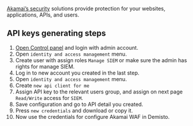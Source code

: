 [Akamai’s security](https://www.akamai.com/us/en/products/security/) solutions provide protection for your websites, applications, APIs, and users.
## API keys generating steps
1. [Open Control panel](https://control.akamai.com/) and login with admin account.
2. Open `identity and access management` menu.
3. Create user with assign roles `Manage SIEM` or make sure the admin has rights for manage SIEM.
4. Log in to new account you created in the last step.
5. Open `identity and access management` menu.
6. Create `new api client for me`
7. Assign API key to the relevant users group, and assign on next page `Read/Write` access for `SIEM`.
8. Save configuration and go to API detail you created.
9. Press `new credentials` and download or copy it.
10. Now use the credentials for configure Akamai WAF in Demisto.

